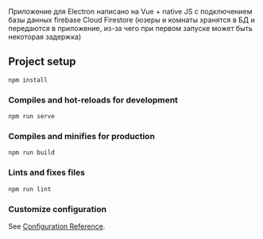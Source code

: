 Приложение для Electron написано на Vue + native JS с подключением базы данных firebase Cloud Firestore (юзеры и комнаты хранятся в БД и передаются в приложение, из-за чего при первом запуске может быть некоторая задержка)

## Project setup
```
npm install
```

### Compiles and hot-reloads for development
```
npm run serve
```

### Compiles and minifies for production
```
npm run build
```

### Lints and fixes files
```
npm run lint
```

### Customize configuration
See [Configuration Reference](https://cli.vuejs.org/config/).
